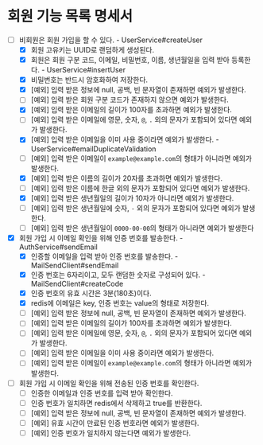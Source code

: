 # 회원 기능 목록 명세서

* [ ] 비회원은 회원 가입을 할 수 있다. - UserService#createUser
  * [x] 회원 고유키는 UUID로 랜덤하게 생성된다.
  * [x] 회원은 회원 구분 코드, 이메일, 비밀번호, 이름, 생년월일을 입력 받아 등록한다. - UserService#insertUser
  * [x] 비밀번호는 반드시 암호화하여 저장한다.
  * [x] [예외] 입력 받은 정보에 null, 공백, 빈 문자열이 존재하면 예외가 발생한다.
  * [ ] [예외] 입력 받은 회원 구분 코드가 존재하지 않으면 예외가 발생한다.
  * [x] [예외] 입력 받은 이메일의 길이가 100자를 초과하면 예외가 발생한다.
  * [ ] [예외] 입력 받은 이메일에 영문, 숫자, `@`, `.` 외의 문자가 포함되어 있다면 예외가 발생한다.
  * [x] [예외] 입력 받은 이메일을 이미 사용 중이라면 예외가 발생한다. - UserService#emailDuplicateValidation
  * [ ] [예외] 입력 받은 이메일이 `example@example.com`의 형태가 아니라면 예외가 발생한다.
  * [x] [예외] 입력 받은 이름의 길이가 20자를 초과하면 예외가 발생한다.
  * [ ] [예외] 입력 받은 이름에 한글 외의 문자가 포함되어 있다면 예외가 발생한다.
  * [x] [예외] 입력 받은 생년월일의 길이가 10자가 아니라면 예외가 발생한다.
  * [ ] [예외] 입력 받은 생년월일에 숫자, `-` 외의 문자가 포함되어 있다면 예외가 발생한다.
  * [ ] [예외] 입력 받은 생년월일이 `0000-00-00`의 형태가 아니라면 예외가 발생한다
* [x] 회원 가입 시 이메일 확인을 위해 인증 번호를 발송한다. - AuthService#sendEmail
  * [x] 인증할 이메일을 입력 받아 인증 번호를 발송한다. - MailSendClient#sendEmail
  * [x] 인증 번호는 6자리이고, 모두 랜덤한 숫자로 구성되어 있다. - MailSendClient#createCode
  * [x] 인증 번호의 유효 시간은 3분(180초)이다.
  * [x] redis에 이메일은 key, 인증 번호는 value의 형태로 저장한다.
  * [ ] [예외] 입력 받은 정보에 null, 공백, 빈 문자열이 존재하면 예외가 발생한다. 
  * [ ] [예외] 입력 받은 이메일의 길이가 100자를 초과하면 예외가 발생한다.
  * [ ] [예외] 입력 받은 이메일에 영문, 숫자, `@`, `.` 외의 문자가 포함되어 있다면 예외가 발생한다.
  * [ ] [예외] 입력 받은 이메일을 이미 사용 중이라면 예외가 발생한다.
  * [ ] [예외] 입력 받은 이메일이 `example@example.com`의 형태가 아니라면 예외가 발생한다.
* [ ] 회원 가입 시 이메일 확인을 위해 전송된 인증 번호를 확인한다.
  * [ ] 인증한 이메일과 인증 번호를 입력 받아 확인한다.
  * [ ] 인증 번호가 일치하면 redis에서 삭제하고 true를 반환한다.
  * [ ] [예외] 입력 받은 정보에 null, 공백, 빈 문자열이 존재하면 예외가 발생한다.
  * [ ] [예외] 유효 시간이 만료된 인증 번호라면 예외가 발생한다.
  * [ ] [예외] 인증 번호가 일치하지 않는다면 예외가 발생한다.